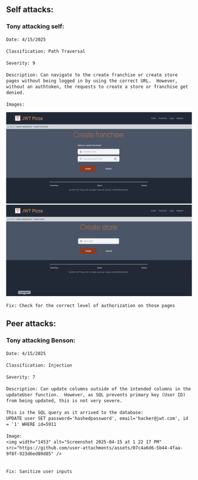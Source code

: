 ## Self attacks:
  ### Tony attacking self:
    Date: 4/15/2025
    
    Classification: Path Traversal
    
    Severity: 9
    
    Description: Can navigate to the create franchise or create store pages without being logged in by using the correct URL.  However, without an authtoken, the requests to create a store or franchise get denied.
    
    Images: 
    
![image](../penetrationTests/createFranchise.png)
![image](createStore.png)  

    Fix: Check for the correct level of authorization on those pages
    
## Peer attacks:
  ### Tony attacking Benson:
  
    Date: 4/15/2025
    
    Classification: Injection
    
    Severity: 7
    
    Description: Can update columns outside of the intended columns in the updateUser function.  However, as SQL prevents primary key (User ID) from being updated, this is not very severe.
    
    This is the SQL query as it arrived to the database: 
    UPDATE user SET password='hashedpassword', email='hacker@jwt.com', id = '1' WHERE id=5911
    
    Image: 
    <img width="1453" alt="Screenshot 2025-04-15 at 1 22 17 PM" src="https://github.com/user-attachments/assets/07c4a6d6-5b44-4faa-9f8f-923d6ed89d85" />

    
    Fix: Sanitize user inputs
